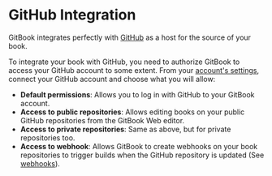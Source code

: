 # GitHub Integration

GitBook integrates perfectly with [GitHub](https://github.com) as a host for the source of your book.

To integrate your book with GitHub, you need to authorize GitBook to access your GitHub account to some extent. From your [account's settings](https://www.gitbook.com/settings), connect your GitHub account and choose what you will allow:

- **Default permissions**: Allows you to log in with GitHub to your GitBook account.
- **Access to public repositories**: Allows editing books on your public GitHub repositories from the GitBook Web editor.
- **Access to private repositories**: Same as above, but for private repositories too.
- **Access to webhook**: Allows GitBook to create webhooks on your book repositories to trigger builds when the GitHub repository is updated (See [webhooks](book/webhooks)).
